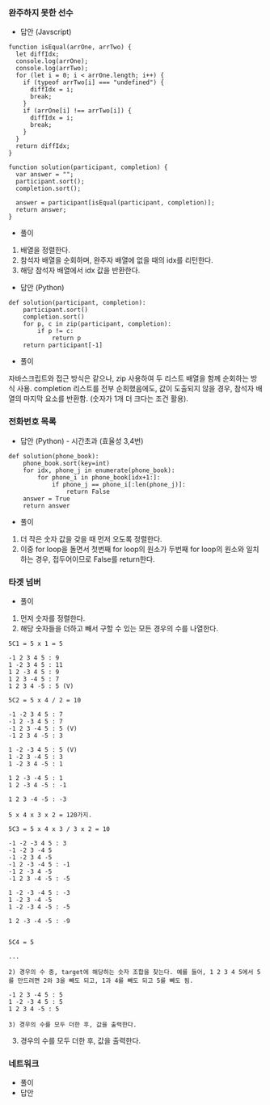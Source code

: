 ### 완주하지 못한 선수

- 답안 (Javscript)

```
function isEqual(arrOne, arrTwo) {
  let diffIdx;
  console.log(arrOne);
  console.log(arrTwo);
  for (let i = 0; i < arrOne.length; i++) {
    if (typeof arrTwo[i] === "undefined") {
      diffIdx = i;
      break;
    }
    if (arrOne[i] !== arrTwo[i]) {
      diffIdx = i;
      break;
    }
  }
  return diffIdx;
}

function solution(participant, completion) {
  var answer = "";
  participant.sort();
  completion.sort();

  answer = participant[isEqual(participant, completion)];
  return answer;
}
```

- 풀이

1. 배열을 정렬한다.
2. 참석자 배열을 순회하며, 완주자 배열에 없을 때의 idx를 리턴한다.
3. 해당 참석자 배열에서 idx 값을 반환한다.

- 답안 (Python)

```
def solution(participant, completion):
    participant.sort()
    completion.sort()
    for p, c in zip(participant, completion):
        if p != c:
            return p
    return participant[-1]
```

- 풀이

자바스크립트와 접근 방식은 같으나, zip 사용하여 두 리스트 배열을 함께 순회하는 방식 사용.
completion 리스트를 전부 순회했음에도, 값이 도출되지 않을 경우, 참석자 배열의 마지막 요소를 반환함. (숫자가 1개 더 크다는 조건 활용).

### 전화번호 목록

- 답안 (Python) - 시간초과 (효율성 3,4번)

```
def solution(phone_book):
    phone_book.sort(key=int)
    for idx, phone_j in enumerate(phone_book):
        for phone_i in phone_book[idx+1:]:
            if phone_j == phone_i[:len(phone_j)]:
                return False
    answer = True
    return answer
```

- 풀이

1. 더 작은 숫자 값을 갖을 때 먼저 오도록 정렬한다.
2. 이중 for loop을 돌면서 첫번째 for loop의 원소가 두번째 for loop의 원소와 일치하는 경우, 접두어이므로 False를 return한다.

### 타겟 넘버

- 풀이

1. 먼저 숫자를 정렬한다. 
2. 해당 숫자들을 더하고 빼서 구할 수 있는 모든 경우의 수를 나열한다. 

```
5C1 = 5 x 1 = 5

-1 2 3 4 5 : 9
1 -2 3 4 5 : 11
1 2 -3 4 5 : 9
1 2 3 -4 5 : 7 
1 2 3 4 -5 : 5 (V)

5C2 = 5 x 4 / 2 = 10

-1 -2 3 4 5 : 7 
-1 2 -3 4 5 : 7 
-1 2 3 -4 5 : 5 (V)
-1 2 3 4 -5 : 3 

1 -2 -3 4 5 : 5 (V)
1 -2 3 -4 5 : 3 
1 -2 3 4 -5 : 1 

1 2 -3 -4 5 : 1 
1 2 -3 4 -5 : -1 

1 2 3 -4 -5 : -3 

5 x 4 x 3 x 2 = 120가지.

5C3 = 5 x 4 x 3 / 3 x 2 = 10

-1 -2 -3 4 5 : 3 
-1 -2 3 -4 5 
-1 -2 3 4 -5 
-1 2 -3 -4 5 : -1 
-1 2 -3 4 -5 
-1 2 3 -4 -5 : -5 

1 -2 -3 -4 5 : -3 
1 -2 3 -4 -5 
1 -2 -3 4 -5 : -5

1 2 -3 -4 -5 : -9 


5C4 = 5

...

2) 경우의 수 중, target에 해당하는 숫자 조합을 찾는다. 예를 들어, 1 2 3 4 5에서 5를 만드려면 2와 3을 빼도 되고, 1과 4를 빼도 되고 5를 빼도 됨. 

-1 2 3 -4 5 : 5
1 -2 -3 4 5 : 5
1 2 3 4 -5 : 5

3) 경우의 수를 모두 더한 후, 값을 출력한다. 
```

3. 경우의 수를 모두 더한 후, 값을 출력한다.

### 네트워크 

- 풀이
- 답안
